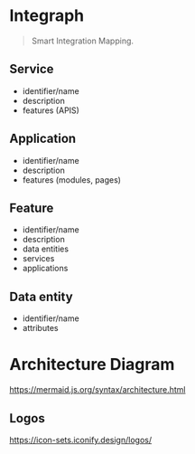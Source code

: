 # Integraph
> Smart Integration Mapping.

## Service

- identifier/name
- description
- features (APIS)

## Application

- identifier/name
- description
- features (modules, pages)

## Feature

- identifier/name
- description
- data entities
- services
- applications

## Data entity

- identifier/name
- attributes


# Architecture Diagram

https://mermaid.js.org/syntax/architecture.html


## Logos

https://icon-sets.iconify.design/logos/